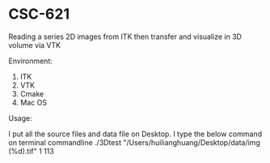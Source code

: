 # CSC-621
Reading a series 2D images from ITK then transfer and visualize in 3D volume via VTK 

Environment:
1. ITK
2. VTK
3. Cmake
4. Mac OS


Usage:  

I put all the source files and data file on Desktop.
I type the below command on terminal commandline
./3Dtest "/Users/huilianghuang/Desktop/data/img (%d).tif" 1 113

